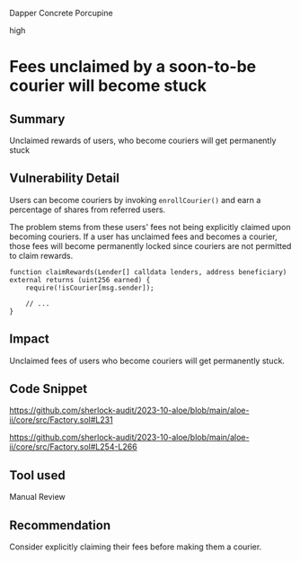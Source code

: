 Dapper Concrete Porcupine

high

# Fees unclaimed by a soon-to-be courier will become stuck
## Summary

Unclaimed rewards of users, who become couriers will get permanently stuck

## Vulnerability Detail

Users can become couriers by invoking `enrollCourier()` and earn a percentage of shares from referred users.

The problem stems from these users' fees not being explicitly claimed upon becoming couriers. If a user has unclaimed fees and becomes a courier, those fees will become permanently locked since couriers are not permitted to claim rewards.

```solidity
function claimRewards(Lender[] calldata lenders, address beneficiary) external returns (uint256 earned) {
	require(!isCourier[msg.sender]);
	
	// ... 
}
```

## Impact

Unclaimed fees of users who become couriers will get permanently stuck.

## Code Snippet

https://github.com/sherlock-audit/2023-10-aloe/blob/main/aloe-ii/core/src/Factory.sol#L231

https://github.com/sherlock-audit/2023-10-aloe/blob/main/aloe-ii/core/src/Factory.sol#L254-L266

## Tool used

Manual Review

## Recommendation

Consider explicitly claiming their fees before making them a courier.
